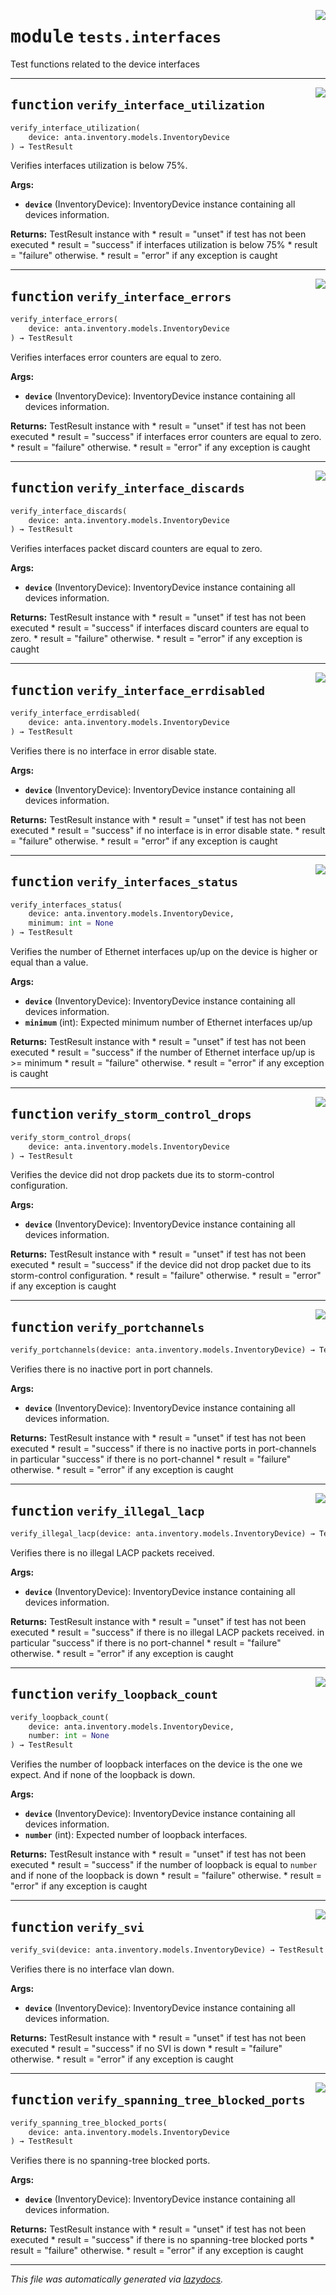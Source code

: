 <!-- markdownlint-disable -->

<a href="../../anta/tests/interfaces.py#L0"><img align="right" style="float:right;" src="https://img.shields.io/badge/-source-cccccc?style=flat-square"></a>

# <kbd>module</kbd> `tests.interfaces`
Test functions related to the device interfaces 


---

<a href="../../anta/tests/interfaces.py#L11"><img align="right" style="float:right;" src="https://img.shields.io/badge/-source-cccccc?style=flat-square"></a>

## <kbd>function</kbd> `verify_interface_utilization`

```python
verify_interface_utilization(
    device: anta.inventory.models.InventoryDevice
) → TestResult
```

Verifies interfaces utilization is below 75%. 



**Args:**
 
 - <b>`device`</b> (InventoryDevice):  InventoryDevice instance containing all devices information. 



**Returns:**
 TestResult instance with * result = "unset" if test has not been executed * result = "success" if interfaces utilization is below 75% * result = "failure" otherwise. * result = "error" if any exception is caught 


---

<a href="../../anta/tests/interfaces.py#L55"><img align="right" style="float:right;" src="https://img.shields.io/badge/-source-cccccc?style=flat-square"></a>

## <kbd>function</kbd> `verify_interface_errors`

```python
verify_interface_errors(
    device: anta.inventory.models.InventoryDevice
) → TestResult
```

Verifies interfaces error counters are equal to zero. 



**Args:**
 
 - <b>`device`</b> (InventoryDevice):  InventoryDevice instance containing all devices information. 



**Returns:**
 TestResult instance with * result = "unset" if test has not been executed * result = "success" if interfaces error counters are equal to zero. * result = "failure" otherwise. * result = "error" if any exception is caught 


---

<a href="../../anta/tests/interfaces.py#L95"><img align="right" style="float:right;" src="https://img.shields.io/badge/-source-cccccc?style=flat-square"></a>

## <kbd>function</kbd> `verify_interface_discards`

```python
verify_interface_discards(
    device: anta.inventory.models.InventoryDevice
) → TestResult
```

Verifies interfaces packet discard counters are equal to zero. 



**Args:**
 
 - <b>`device`</b> (InventoryDevice):  InventoryDevice instance containing all devices information. 



**Returns:**
 TestResult instance with * result = "unset" if test has not been executed * result = "success" if interfaces discard counters are equal to zero. * result = "failure" otherwise. * result = "error" if any exception is caught 


---

<a href="../../anta/tests/interfaces.py#L135"><img align="right" style="float:right;" src="https://img.shields.io/badge/-source-cccccc?style=flat-square"></a>

## <kbd>function</kbd> `verify_interface_errdisabled`

```python
verify_interface_errdisabled(
    device: anta.inventory.models.InventoryDevice
) → TestResult
```

Verifies there is no interface in error disable state. 



**Args:**
 
 - <b>`device`</b> (InventoryDevice):  InventoryDevice instance containing all devices information. 



**Returns:**
 TestResult instance with * result = "unset" if test has not been executed * result = "success" if no interface is in error disable state. * result = "failure" otherwise. * result = "error" if any exception is caught 


---

<a href="../../anta/tests/interfaces.py#L175"><img align="right" style="float:right;" src="https://img.shields.io/badge/-source-cccccc?style=flat-square"></a>

## <kbd>function</kbd> `verify_interfaces_status`

```python
verify_interfaces_status(
    device: anta.inventory.models.InventoryDevice,
    minimum: int = None
) → TestResult
```

Verifies the number of Ethernet interfaces up/up on the device is higher or equal than a value. 



**Args:**
 
 - <b>`device`</b> (InventoryDevice):  InventoryDevice instance containing all devices information. 
 - <b>`minimum`</b> (int):  Expected minimum number of Ethernet interfaces up/up 



**Returns:**
 TestResult instance with * result = "unset" if test has not been executed * result = "success" if the number of Ethernet interface up/up is >= minimum * result = "failure" otherwise. * result = "error" if any exception is caught 


---

<a href="../../anta/tests/interfaces.py#L233"><img align="right" style="float:right;" src="https://img.shields.io/badge/-source-cccccc?style=flat-square"></a>

## <kbd>function</kbd> `verify_storm_control_drops`

```python
verify_storm_control_drops(
    device: anta.inventory.models.InventoryDevice
) → TestResult
```

Verifies the device did not drop packets due its to storm-control configuration. 



**Args:**
 
 - <b>`device`</b> (InventoryDevice):  InventoryDevice instance containing all devices information. 



**Returns:**
 TestResult instance with * result = "unset" if test has not been executed * result = "success" if the device did not drop packet due to its storm-control configuration. * result = "failure" otherwise. * result = "error" if any exception is caught 


---

<a href="../../anta/tests/interfaces.py#L277"><img align="right" style="float:right;" src="https://img.shields.io/badge/-source-cccccc?style=flat-square"></a>

## <kbd>function</kbd> `verify_portchannels`

```python
verify_portchannels(device: anta.inventory.models.InventoryDevice) → TestResult
```

Verifies there is no inactive port in port channels. 



**Args:**
 
 - <b>`device`</b> (InventoryDevice):  InventoryDevice instance containing all devices information. 



**Returns:**
 TestResult instance with * result = "unset" if test has not been executed * result = "success" if there is no inactive ports in port-channels  in particular "success" if there is no port-channel * result = "failure" otherwise. * result = "error" if any exception is caught 


---

<a href="../../anta/tests/interfaces.py#L318"><img align="right" style="float:right;" src="https://img.shields.io/badge/-source-cccccc?style=flat-square"></a>

## <kbd>function</kbd> `verify_illegal_lacp`

```python
verify_illegal_lacp(device: anta.inventory.models.InventoryDevice) → TestResult
```

Verifies there is no illegal LACP packets received. 



**Args:**
 
 - <b>`device`</b> (InventoryDevice):  InventoryDevice instance containing all devices information. 



**Returns:**
 TestResult instance with * result = "unset" if test has not been executed * result = "success" if there is no illegal LACP packets received.  in particular "success" if there is no port-channel * result = "failure" otherwise. * result = "error" if any exception is caught 


---

<a href="../../anta/tests/interfaces.py#L363"><img align="right" style="float:right;" src="https://img.shields.io/badge/-source-cccccc?style=flat-square"></a>

## <kbd>function</kbd> `verify_loopback_count`

```python
verify_loopback_count(
    device: anta.inventory.models.InventoryDevice,
    number: int = None
) → TestResult
```

Verifies the number of loopback interfaces on the device is the one we expect. And if none of the loopback is down. 



**Args:**
 
 - <b>`device`</b> (InventoryDevice):  InventoryDevice instance containing all devices information. 
 - <b>`number`</b> (int):  Expected number of loopback interfaces. 



**Returns:**
 TestResult instance with * result = "unset" if test has not been executed * result = "success" if the number of loopback is equal to `number` and if  none of the loopback is down * result = "failure" otherwise. * result = "error" if any exception is caught 


---

<a href="../../anta/tests/interfaces.py#L424"><img align="right" style="float:right;" src="https://img.shields.io/badge/-source-cccccc?style=flat-square"></a>

## <kbd>function</kbd> `verify_svi`

```python
verify_svi(device: anta.inventory.models.InventoryDevice) → TestResult
```

Verifies there is no interface vlan down. 



**Args:**
 
 - <b>`device`</b> (InventoryDevice):  InventoryDevice instance containing all devices information. 



**Returns:**
 TestResult instance with * result = "unset" if test has not been executed * result = "success" if no SVI is down * result = "failure" otherwise. * result = "error" if any exception is caught 


---

<a href="../../anta/tests/interfaces.py#L466"><img align="right" style="float:right;" src="https://img.shields.io/badge/-source-cccccc?style=flat-square"></a>

## <kbd>function</kbd> `verify_spanning_tree_blocked_ports`

```python
verify_spanning_tree_blocked_ports(
    device: anta.inventory.models.InventoryDevice
) → TestResult
```

Verifies there is no spanning-tree blocked ports. 



**Args:**
 
 - <b>`device`</b> (InventoryDevice):  InventoryDevice instance containing all devices information. 



**Returns:**
 TestResult instance with * result = "unset" if test has not been executed * result = "success" if there is no spanning-tree blocked ports * result = "failure" otherwise. * result = "error" if any exception is caught 




---

_This file was automatically generated via [lazydocs](https://github.com/ml-tooling/lazydocs)._
